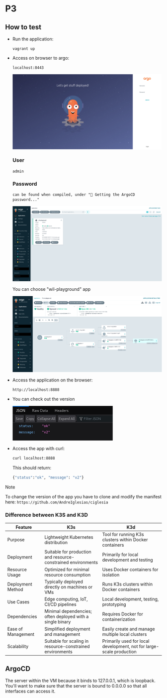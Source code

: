 # P3

## How to test

- Run the application:
  ```
  vagrant up
  ```

- Access on browser to argo:
  ```
  localhost:8443
  ```

  ![argoCD login](../docs/argo_login.png)
  
  ### User
  ```
  admin
  ```
  ### Password
  ```
  can be found when compiled, under "🔑 Getting the ArgoCD password..."
  ```
  
  ![argoCD apps](../docs/argo_apps.png)
  
  You can choose "wil-playground" app
  
  ![argoCD](../docs/argocd.png)

- Access the application on the browser:
  
  ```
  http://localhost:8888
  ```

- You can check out the version

  ![alt text](../docs/wil-playground.png)

- Access the app with curl:
  ```bash
  curl localhost:8888
  ```
  This should return:  
  ```bash
  {"status":"ok", "message": "v2"}
  ```

> [!NOTE]
> To change the version of the app you have to clone and modify the manifest here:
> `https://github.com/AndreIglesias/ciglesia`

### Difference between K3S and K3D

| Feature            | K3s                                           | K3d                                                   |
|--------------------|-----------------------------------------------|-------------------------------------------------------|
| Purpose            | Lightweight Kubernetes distribution          | Tool for running K3s clusters within Docker containers |
| Deployment         | Suitable for production and resource-constrained environments | Primarily for local development and testing      |
| Resource Usage     | Optimized for minimal resource consumption   | Uses Docker containers for isolation                              |
| Deployment Method  | Typically deployed directly on machines or VMs | Runs K3s clusters within Docker containers                      |
| Use Cases          | Edge computing, IoT, CI/CD pipelines         | Local development, testing, prototyping                           |
| Dependencies       | Minimal dependencies; often deployed with a single binary | Requires Docker for containerization                 |
| Ease of Management | Simplified deployment and management          | Easily create and manage multiple local clusters                 |
| Scalability        | Suitable for scaling in resource-constrained environments | Primarily used for local development, not for large-scale production |




## ArgoCD

The server within the VM because it binds to 127.0.0.1, which is loopback.
You'll want to make sure that the server is bound to 0.0.0.0 so that all interfaces can access it.
